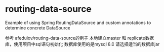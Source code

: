 # routing-data-source
Example of using Spring RoutingDataSource and custom annotations to determine concrete DataSource

参考 afedulov/routing-data-source的例子
本地建立master 和 replicate数据库，使用项目中sql语句初始化
数据库使用的是mysql 8.0 请选择适当的数据库jar
